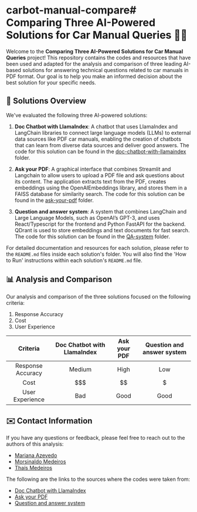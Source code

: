 # carbot-manual-compare# Comparing Three AI-Powered Solutions for Car Manual Queries 🤖🚗

Welcome to the **Comparing Three AI-Powered Solutions for Car Manual Queries** project! This repository contains the codes and resources that have been used and adapted for the analysis and comparison of three leading AI-based solutions for answering technical questions related to car manuals in PDF format. Our goal is to help you make an informed decision about the best solution for your specific needs.

## 🤖 Solutions Overview

We've evaluated the following three AI-powered solutions:

1. **Doc Chatbot with LlamaIndex**: A chatbot that uses LlamaIndex and LangChain libraries to connect large language models (LLMs) to external data sources like PDF car manuals, enabling the creation of chatbots that can learn from diverse data sources and deliver good answers. The code for this solution can be found in the [doc-chatbot-with-llamaindex](./doc-chatbot-with-llamaindex) folder.

2. **Ask your PDF**: A graphical interface that combines Streamlit and Langchain to allow users to upload a PDF file and ask questions about its content. The application extracts text from the PDF, creates embeddings using the OpenAIEmbeddings library, and stores them in a FAISS database for similarity search. The code for this solution can be found in the [ask-your-pdf](./ask-your-pdf) folder.

3. **Question and answer system**: A system that combines LangChain and Large Language Models, such as OpenAI’s GPT-3, and uses React/Typescript for the frontend and Python FastAPI for the backend. QDrant is used to store embeddings and text documents for fast search. The code for this solution can be found in the [QA-system](./QA-system) folder.

For detailed documentation and resources for each solution, please refer to the `README.md` files inside each solution's folder. You will also find the 'How to Run' instructions within each solution's `README.md` file.

## 📊 Analysis and Comparison

Our analysis and comparison of the three solutions focused on the following criteria:

1. Response Accuracy
2. Cost
3. User Experience

| Criteria        | Doc Chatbot with LlamaIndex | Ask your PDF | Question and answer system
| :---------:     |:---------------------------:|:------------:|:-------------------------:|
| Response Accuracy | Medium                        | High         | Low
| Cost            | $$$                         | $$           | $
| User Experience | Bad                        | Good         | Good


## ✉️ Contact Information

If you have any questions or feedback, please feel free to reach out to the authors of this analysis:

- [Mariana Azevedo](mailto:mariana.brito.110@ufrn.edu.br)
- [Morsinaldo Medeiros](mailto:morsinaldo.medeiros.075@ufrn.edu.br)
- [Thaís Medeiros](mailto:thais.araujo.707@ufrn.edu.br)

The following are the links to the sources where the codes were taken from:

- [Doc Chatbot with LlamaIndex](https://levelup.gitconnected.com/how-to-create-a-doc-chatbot-that-learns-everything-for-you-in-15-minutes-364fef481307)
- [Ask your PDF](https://github.com/alejandro-ao/langchain-ask-pdf)
- [Question and answer system](https://github.com/mallahyari/drqa)